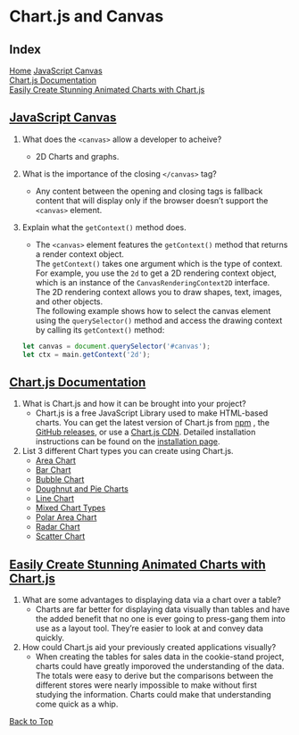 # Chart.js and Canvas

## Index

 [Home](README.md)
 [JavaScript Canvas](#javascript-canvas)  
 [Chart.js Documentation](#chartjs-and-canvas-1)  
 [Easily Create Stunning Animated Charts with Chart.js](#easily-create-stunning-animated-charts-with-chartjs)  

## [JavaScript Canvas](https://www.javascripttutorial.net/web-apis/javascript-canvas/)

1. What does the `<canvas>` allow a developer to acheive?
   - 2D Charts and graphs.
2. What is the importance of the closing `</canvas>` tag?
   - Any content between the opening and closing tags is fallback content that will display only if the browser doesn’t support the `<canvas>` element.
3. Explain what the `getContext()` method does.
   - The `<canvas>` element features the `getContext()` method that returns a render context object.  
   The `getContext()` takes one argument which is the type of context. For example, you use the `2d` to get a 2D rendering context object, which is an instance of the `CanvasRenderingContext2D` interface.  
   The 2D rendering context allows you to draw shapes, text, images, and other objects.  
   The following example shows how to select the canvas element using the `querySelector()` method and access the drawing context by calling its `getContext()` method:

   ```js
   let canvas = document.querySelector('#canvas');
   let ctx = main.getContext('2d');
   ```

## [Chart.js Documentation](http://www.chartjs.org/docs/)

1. What is Chart.js and how it can be brought into your project?
   - Chart.js is a free JavaScript Library used to make HTML-based charts. You can get the latest version of Chart.js from [npm](https://www.npmjs.com/package/chart.js) , the [GitHub releases](https://github.com/chartjs/Chart.js/releases/tag/v3.8.2), or use a [Chart.js CDN](https://www.jsdelivr.com/package/npm/chart.js). Detailed installation instructions can be found on the [installation page](https://www.chartjs.org/docs/latest/getting-started/installation.html).
2. List 3 different Chart types you can create using Chart.js.
   - [Area Chart](https://www.chartjs.org/docs/latest/charts/area.html)
   - [Bar Chart](https://www.chartjs.org/docs/latest/charts/bar.html)
   - [Bubble Chart](https://www.chartjs.org/docs/latest/charts/bubble.html)
   - [Doughnut and Pie Charts](https://www.chartjs.org/docs/latest/charts/doughnut.html)
   - [Line Chart](https://www.chartjs.org/docs/latest/charts/line.html)
   - [Mixed Chart Types](https://www.chartjs.org/docs/latest/charts/mixed.html)
   - [Polar Area Chart](https://www.chartjs.org/docs/latest/charts/polar.html)
   - [Radar Chart](https://www.chartjs.org/docs/latest/charts/radar.html)
   - [Scatter Chart](https://www.chartjs.org/docs/latest/charts/scatter.html)

## [Easily Create Stunning Animated Charts with Chart.js](https://www.webdesignerdepot.com/2013/11/easily-create-stunning-animated-charts-with-chart-js/)

1. What are some advantages to displaying data via a chart over a table?
   - Charts are far better for displaying data visually than tables and have the added benefit that no one is ever going to press-gang them into use as a layout tool. They’re easier to look at and convey data quickly.
2. How could Chart.js aid your previously created applications visually?
   - When creating the tables for sales data in the cookie-stand project, charts could have greatly imporoved the understanding of the data.  The totals were easy to derive but the comparisons between the different stores were nearly impossible to make without first studying the information. Charts could make that understanding come quick as a whip.

[Back to Top](#index)

